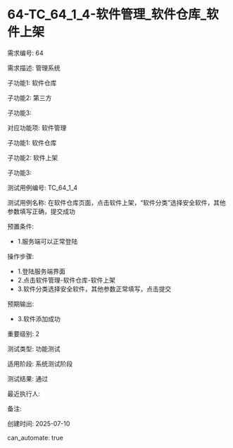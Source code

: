 # 64-TC_64_1_4-软件管理_软件仓库_软件上架

需求编号: 64

需求描述: 管理系统

子功能1: 软件仓库

子功能2: 第三方

子功能3: 


对应功能项: 软件管理

子功能1: 软件仓库

子功能2: 软件上架

子功能3: 


测试用例编号: TC_64_1_4

测试用例名称: 在软件仓库页面，点击软件上架，“软件分类”选择安全软件，其他参数填写正确，提交成功

预置条件:
- 1.服务端可以正常登陆

操作步骤:
- 1.登陆服务端界面
- 2.点击软件管理-软件仓库-软件上架
- 3.软件分类选择安全软件，其他参数正常填写，点击提交

预期输出:
- 3.软件添加成功

重要级别: 2

测试类型: 功能测试

适用阶段: 系统测试阶段

测试结果: 通过

最近执行人: 

备注: 

创建时间: 2025-07-10

can_automate: true
